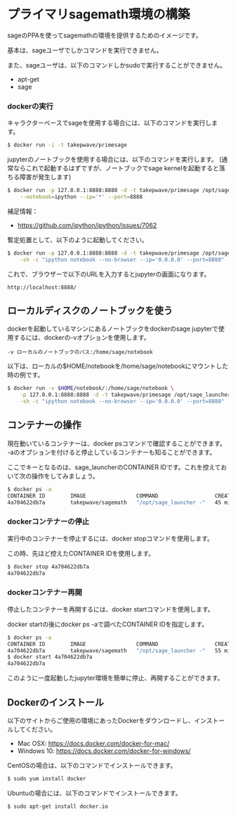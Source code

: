 # プライマリsagemath環境の構築

sageのPPAを使ってsagemathの環境を提供するためのイメージです。

基本は、sageユーザでしかコマンドを実行できません。

また、sageユーザは、以下のコマンドしかsudoで実行することができません。
- apt-get
- sage

### dockerの実行
キャラクターベースでsageを使用する場合には、以下のコマンドを実行します。
```bash
$ docker run -i -t takepwave/primesage
```

jupyterのノートブックを使用する場合には、以下のコマンドを実行します。
(通常ならこれで起動するはずですが、ノートブックでsage kernelを起動すると落ちる障害が発生します)

```bash
$ docker run -p 127.0.0.1:8888:8888 -d -t takepwave/primesage /opt/sage_launcher \
	--notebook=ipython --ip='*' --port=8888
```

補足情報：
- https://github.com/ipython/ipython/issues/7062

暫定処置として、以下のように起動してください。
```bash
$ docker run -p 127.0.0.1:8888:8888 -d -t takepwave/primesage /opt/sage_launcher \
	-sh -c "ipython notebook --no-browser --ip='0.0.0.0' --port=8888"
```

これで、ブラウザーで以下のURLを入力するとjupyterの画面になります。
```
http://localhost:8888/
```

## ローカルディスクのノートブックを使う
dockerを起動しているマシンにあるノートブックをdockerのsage jupyterで使用するには、dockerの-vオプションを使用します。

```
-v ローカルのノートブックのパス:/home/sage/notebook
```

以下は、ローカルの$HOME/notebookを/home/sage/notebookにマウントした時の例です。

```bash
$ docker run -v $HOME/notebook/:/home/sage/notebook \
	-p 127.0.0.1:8888:8888 -d -t takepwave/primesage /opt/sage_launcher \
	-sh -c "ipython notebook --no-browser --ip='0.0.0.0' --port=8888"
```

## コンテナーの操作
現在動いているコンテナーは、docker psコマンドで確認することができます。
-aのオプションを付けると停止しているコンテナーも知ることができます。

ここでキーとなるのは、sage_launcherのCONTAINER IDです。これを控えておいて次の操作をしてみましょう。

```bash
$ docker ps -a
CONTAINER ID        IMAGE                COMMAND                  CREATED             STATUS              PORTS                      NAMES
4a704622db7a        takepwave/sagemath   "/opt/sage_launcher -"   45 minutes ago      Up 45 minutes       127.0.0.1:8888->8888/tcp   berserk_stonebraker
```

### dockerコンテナーの停止
実行中のコンテナーを停止するには、docker stopコマンドを使用します。

この時、先ほど控えたCONTAINER IDを使用します。

```bash
$ docker stop 4a704622db7a
4a704622db7a
```

### dockerコンテナー再開
停止したコンテナーを再開するには、docker startコマンドを使用します。

docker startの後にdocker ps -aで調べたCONTAINER IDを指定します。

```bash
$ docker ps -a
CONTAINER ID        IMAGE                COMMAND                  CREATED             STATUS                       PORTS               NAMES
4a704622db7a        takepwave/sagemath   "/opt/sage_launcher -"   55 minutes ago      Exited (137) 2 minutes ago 
$ docker start 4a704622db7a
4a704622db7a
```

このように一度起動したjupyter環境を簡単に停止、再開することができます。

## Dockerのインストール
以下のサイトからご使用の環境にあったDockerをダウンロードし、インストールしてください。

- Mac OSX: https://docs.docker.com/docker-for-mac/
- Windows 10: https://docs.docker.com/docker-for-windows/

CentOSの場合は、以下のコマンドでインストールできます。
```bash
$ sudo yum install docker
```

Ubuntuの場合には、以下のコマンドでインストールできます。
```bash
$ sudo apt-get install docker.io
```
